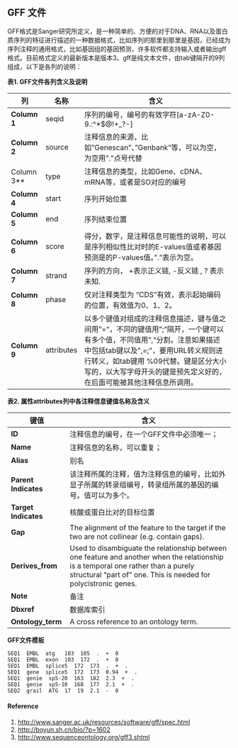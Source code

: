 ## GFF 文件

GFF格式是Sanger研究所定义，是一种简单的、方便的对于DNA、RNA以及蛋白质序列的特征进行描述的一种数据格式，比如序列的那里到那里是基因，已经成为序列注释的通用格式，比如基因组的基因预测，许多软件都支持输入或者输出gff格式。目前格式定义的最新版本是版本3。gff是纯文本文件，由tab键隔开的9列组成，以下是各列的说明：

**表1. GFF文件各列含义及说明**

| 列 | 名称 | 含义 |
|----|------|------|
|**Column 1**| seqid | 序列的编号，编号的有效字符[a-zA-Z0-9.:^*$@!+_?-] |
|**Column 2**|source|注释信息的来源，比如”Genescan”、”Genbank”等，可以为空，为空用”.”点号代替|
|Column 3**|type|注释信息的类型，比如Gene、cDNA、mRNA等，或者是SO对应的编号|
|**Column 4**| start | 序列开始位置|
|**Column 5**| end | 序列结束位置|
|**Column 6**| score |得分，数字，是注释信息可能性的说明，可以是序列相似性比对时的E-values值或者基因预测是的P-values值。”.”表示为空。|
|**Column 7**|strand|序列的方向， +表示正义链, -反义链 , ? 表示未知.|
|**Column 8**|phase|仅对注释类型为 “CDS”有效，表示起始编码的位置，有效值为0、1、2。|
|**Column 9**|attributes|以多个键值对组成的注释信息描述，键与值之间用”=“，不同的键值用”;“隔开，一个键可以有多个值，不同值用”,“分割。注意如果描述中包括tab键以及”,=;”，要用URL转义规则进行转义，如tab键用 %09代替。键是区分大小写的，以大写字母开头的键是预先定义好的，在后面可能被其他注释信息所调用。|

**表2. 属性attributes列中各注释信息键值名称及含义**

|键值|含义|
|--|--|
|**ID**|注释信息的编号，在一个GFF文件中必须唯一；|
|**Name**|注释信息的名称，可以重复；|
|**Alias**|别名|
|**Parent Indicates**|该注释所属的注释，值为注释信息的编号，比如外显子所属的转录组编号，转录组所属的基因的编号。值可以为多个。|
|**Target Indicates**|核酸或蛋白比对的目标位置|
|**Gap**|The alignment of the feature to the target if the two are not collinear (e.g. contain gaps).|
|**Derives_from**|Used to disambiguate the relationship between one feature and another when the relationship is a temporal one rather than a purely structural “part of” one. This is needed for polycistronic genes.|
|**Note**|备注|
|**Dbxref**|数据库索引|
|**Ontology_term**|A cross reference to an ontology term.|

**GFF文件模板**

```
SEQ1  EMBL  atg   103  105  .  +  0
SEQ1  EMBL  exon  103  172  .  +  0
SEQ1  EMBL  splice5  172  173  .  +  .
SEQ1  gene  splice5  172  173  0.94  +  .
SEQ1  genie  sp5-20  163  182  2.3  +  .
SEQ1  genie  sp5-10  168  177  2.1  +  .
SEQ2  grail  ATG  17  19  2.1  -  0
```

#### Reference

1. http://www.sanger.ac.uk/resources/software/gff/spec.html
2. http://boyun.sh.cn/bio/?p=1602
3. http://www.sequenceontology.org/gff3.shtml
